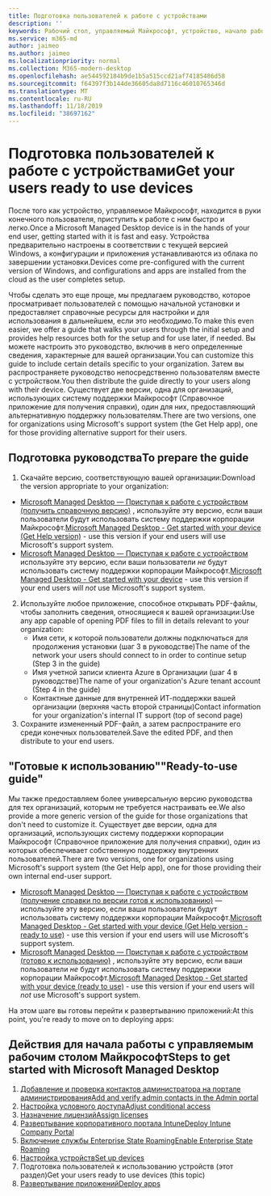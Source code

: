 ```yaml
---
title: Подготовка пользователей к работе с устройствами
description: ''
keywords: Рабочий стол, управляемый Майкрософт, устройство, начало работы, Microsoft 365
ms.service: m365-md
author: jaimeo
ms.author: jaimeo
ms.localizationpriority: normal
ms.collection: M365-modern-desktop
ms.openlocfilehash: ae544592184b9de1b5a515ccd21af74185486d58
ms.sourcegitcommit: f64397f3b144de36605da8d7116c46010765346d
ms.translationtype: MT
ms.contentlocale: ru-RU
ms.lasthandoff: 11/18/2019
ms.locfileid: "38697162"
---
```

# <a name="get-your-users-ready-to-use-devices"></a><span data-ttu-id="13235-103">Подготовка пользователей к работе с устройствами</span><span class="sxs-lookup"><span data-stu-id="13235-103">Get your users ready to use devices</span></span>

<span data-ttu-id="13235-104">После того как устройство, управляемое Майкрософт, находится в руки конечного пользователя, приступить к работе с ним быстро и легко.</span><span class="sxs-lookup"><span data-stu-id="13235-104">Once a Microsoft Managed Desktop device is in the hands of your end user, getting started with it is fast and easy.</span></span> <span data-ttu-id="13235-105">Устройства предварительно настроены в соответствии с текущей версией Windows, а конфигурации и приложения устанавливаются из облака по завершении установки.</span><span class="sxs-lookup"><span data-stu-id="13235-105">Devices come pre-configured with the current version of Windows, and configurations and apps are installed from the cloud as the user completes setup.</span></span> 
 
<span data-ttu-id="13235-106">Чтобы сделать это еще проще, мы предлагаем руководство, которое просматривает пользователей с помощью начальной установки и предоставляет справочные ресурсы для настройки и для использования в дальнейшем, если это необходимо.</span><span class="sxs-lookup"><span data-stu-id="13235-106">To make this even easier, we offer a guide that walks your users through the initial setup and provides help resources both for the setup and for use later, if needed.</span></span> <span data-ttu-id="13235-107">Вы можете настроить это руководство, включив в него определенные сведения, характерные для вашей организации.</span><span class="sxs-lookup"><span data-stu-id="13235-107">You can customize this guide to include certain details specific to your organization.</span></span> <span data-ttu-id="13235-108">Затем вы распространяете руководство непосредственно пользователям вместе с устройством.</span><span class="sxs-lookup"><span data-stu-id="13235-108">You then distribute the guide directly to your users along with their device.</span></span> <span data-ttu-id="13235-109">Существует две версии, одна для организаций, использующих систему поддержки Майкрософт (Справочное приложение для получения справки), один для них, предоставляющий альтернативную поддержку пользователям.</span><span class="sxs-lookup"><span data-stu-id="13235-109">There are two versions, one for organizations using Microsoft's support system (the Get Help app), one for those providing alternative support for their users.</span></span>

## <a name="to-prepare-the-guide"></a><span data-ttu-id="13235-110">Подготовка руководства</span><span class="sxs-lookup"><span data-stu-id="13235-110">To prepare the guide</span></span>

1. <span data-ttu-id="13235-111">Скачайте версию, соответствующую вашей организации:</span><span class="sxs-lookup"><span data-stu-id="13235-111">Download the version appropriate to your organization:</span></span>
- <span data-ttu-id="13235-112">[Microsoft Managed Desktop — Приступая к работе с устройством (получить справочную версию)](https://github.com/MicrosoftDocs/microsoft-365-docs/raw/public/microsoft-365/managed-desktop/get-started/downloads/microsoft-managed-desktop-user-guide-help-custom-v2.pdf) , используйте эту версию, если ваши пользователи будут использовать систему поддержки корпорации Майкрософт.</span><span class="sxs-lookup"><span data-stu-id="13235-112">[Microsoft Managed Desktop - Get started with your device (Get Help version)](https://github.com/MicrosoftDocs/microsoft-365-docs/raw/public/microsoft-365/managed-desktop/get-started/downloads/microsoft-managed-desktop-user-guide-help-custom-v2.pdf) - use this version if your end users will use Microsoft's support system.</span></span>
- <span data-ttu-id="13235-113">[Microsoft Managed Desktop — Приступая к работе с устройством](https://github.com/MicrosoftDocs/microsoft-365-docs/raw/public/microsoft-365/managed-desktop/get-started/downloads/microsoft-managed-desktop-user-guide-no-help-custom-v2.pdf) используйте эту версию, если ваши пользователи *не* будут использовать систему поддержки корпорации Майкрософт.</span><span class="sxs-lookup"><span data-stu-id="13235-113">[Microsoft Managed Desktop - Get started with your device](https://github.com/MicrosoftDocs/microsoft-365-docs/raw/public/microsoft-365/managed-desktop/get-started/downloads/microsoft-managed-desktop-user-guide-no-help-custom-v2.pdf) - use this version if your end users will *not* use Microsoft's support system.</span></span>
2. <span data-ttu-id="13235-114">Используйте любое приложение, способное открывать PDF-файлы, чтобы заполнить сведения, относящиеся к вашей организации:</span><span class="sxs-lookup"><span data-stu-id="13235-114">Use any app capable of opening PDF files to fill in details relevant to your organization:</span></span>
    - <span data-ttu-id="13235-115">Имя сети, к которой пользователи должны подключаться для продолжения установки (шаг 3 в руководстве)</span><span class="sxs-lookup"><span data-stu-id="13235-115">The name of the network your users should connect to in order to continue setup (Step 3 in the guide)</span></span>
    - <span data-ttu-id="13235-116">Имя учетной записи клиента Azure в Организации (шаг 4 в руководстве)</span><span class="sxs-lookup"><span data-stu-id="13235-116">The name of your organization's Azure tenant account (Step 4 in the guide)</span></span>
    - <span data-ttu-id="13235-117">Контактные данные для внутренней ИТ-поддержки вашей организации (верхняя часть второй страницы)</span><span class="sxs-lookup"><span data-stu-id="13235-117">Contact information for your organization's internal IT support (top of second page)</span></span>
3. <span data-ttu-id="13235-118">Сохраните измененный PDF-файл, а затем распространите его среди конечных пользователей.</span><span class="sxs-lookup"><span data-stu-id="13235-118">Save the edited PDF, and then distribute to your end users.</span></span> 

## <a name="ready-to-use-guide"></a><span data-ttu-id="13235-119">"Готовые к использованию"</span><span class="sxs-lookup"><span data-stu-id="13235-119">"Ready-to-use guide"</span></span>

<span data-ttu-id="13235-120">Мы также предоставляем более универсальную версию руководства для тех организаций, которым не требуется настраивать ее.</span><span class="sxs-lookup"><span data-stu-id="13235-120">We also provide a more generic version of the guide for those organizations that don't need to customize it.</span></span> <span data-ttu-id="13235-121">Существует две версии, одна для организаций, использующих систему поддержки корпорации Майкрософт (Справочное приложение для получения справки), один из которых обеспечивает собственную поддержку внутренних пользователей.</span><span class="sxs-lookup"><span data-stu-id="13235-121">There are two versions, one for organizations using Microsoft's support system (the Get Help app), one for those providing their own internal end-user support.</span></span>

- <span data-ttu-id="13235-122">[Microsoft Managed Desktop — Приступая к работе с устройством (получение справки по версии готов к использованию)](https://github.com/MicrosoftDocs/microsoft-365-docs/raw/public/microsoft-365/managed-desktop/get-started/downloads/microsoft-managed-desktop-user-guide-help-v2.pdf) — используйте эту версию, если ваши пользователи будут использовать систему поддержки корпорации Майкрософт.</span><span class="sxs-lookup"><span data-stu-id="13235-122">[Microsoft Managed Desktop - Get started with your device (Get Help version - ready to use)](https://github.com/MicrosoftDocs/microsoft-365-docs/raw/public/microsoft-365/managed-desktop/get-started/downloads/microsoft-managed-desktop-user-guide-help-v2.pdf) - use this version if your end users will use Microsoft's support system.</span></span>
- <span data-ttu-id="13235-123">[Microsoft Managed Desktop — Приступая к работе с устройством (готово к использованию)](https://github.com/MicrosoftDocs/microsoft-365-docs/raw/public/microsoft-365/managed-desktop/get-started/downloads/microsoft-managed-desktop-user-guide-no-help-v2.pdf) , используйте эту версию, если ваши пользователи *не* будут использовать систему поддержки корпорации Майкрософт.</span><span class="sxs-lookup"><span data-stu-id="13235-123">[Microsoft Managed Desktop - Get started with your device (ready to use)](https://github.com/MicrosoftDocs/microsoft-365-docs/raw/public/microsoft-365/managed-desktop/get-started/downloads/microsoft-managed-desktop-user-guide-no-help-v2.pdf) - use this version if your end users will *not* use Microsoft's support system.</span></span>

<span data-ttu-id="13235-124">На этом шаге вы готовы перейти к развертыванию приложений:</span><span class="sxs-lookup"><span data-stu-id="13235-124">At this point, you're ready to move on to deploying apps:</span></span>


## <a name="steps-to-get-started-with-microsoft-managed-desktop"></a><span data-ttu-id="13235-125">Действия для начала работы с управляемым рабочим столом Майкрософт</span><span class="sxs-lookup"><span data-stu-id="13235-125">Steps to get started with Microsoft Managed Desktop</span></span>

1. [<span data-ttu-id="13235-126">Добавление и проверка контактов администратора на портале администрирования</span><span class="sxs-lookup"><span data-stu-id="13235-126">Add and verify admin contacts in the Admin portal</span></span>](add-admin-contacts.md)
2. [<span data-ttu-id="13235-127">Настройка условного доступа</span><span class="sxs-lookup"><span data-stu-id="13235-127">Adjust conditional access</span></span>](conditional-access.md)
3. [<span data-ttu-id="13235-128">Назначение лицензий</span><span class="sxs-lookup"><span data-stu-id="13235-128">Assign licenses</span></span>](assign-licenses.md)
4. [<span data-ttu-id="13235-129">Развертывание корпоративного портала Intune</span><span class="sxs-lookup"><span data-stu-id="13235-129">Deploy Intune Company Portal</span></span>](company-portal.md)
5. [<span data-ttu-id="13235-130">Включение службы Enterprise State Roaming</span><span class="sxs-lookup"><span data-stu-id="13235-130">Enable Enterprise State Roaming</span></span>](enterprise-state-roaming.md)
6. [<span data-ttu-id="13235-131">Настройка устройств</span><span class="sxs-lookup"><span data-stu-id="13235-131">Set up devices</span></span>](set-up-devices.md)
7. <span data-ttu-id="13235-132">Подготовка пользователей к использованию устройств (этот раздел)</span><span class="sxs-lookup"><span data-stu-id="13235-132">Get your users ready to use devices (this topic)</span></span>
8. [<span data-ttu-id="13235-133">Развертывание приложений</span><span class="sxs-lookup"><span data-stu-id="13235-133">Deploy apps</span></span>](deploy-apps.md)
